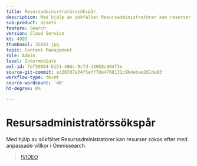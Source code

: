 ```yaml
---
title: Resursadministratörssökspår
description: Med hjälp av sökfältet Resursadministratörer kan resurser sökas efter med anpassade villkor i Omnissearch.
sub-product: assets
feature: Search
version: Cloud Service
kt: 4995
thumbnail: 35842.jpg
topic: Content Management
role: Admin
level: Intermediate
exl-id: 7ef59804-b151-486c-9c7d-43058c004f3e
source-git-commit: ad203d7a34f5eff7de4768131c9b4ebae261da93
workflow-type: tm+mt
source-wordcount: '40'
ht-degree: 0%

---
```


# Resursadministratörssökspår

Med hjälp av sökfältet Resursadministratörer kan resurser sökas efter med anpassade villkor i Omnissearch.

>[!VIDEO](https://video.tv.adobe.com/v/35842/?quality=12&learn=on&hidetitle=true)
